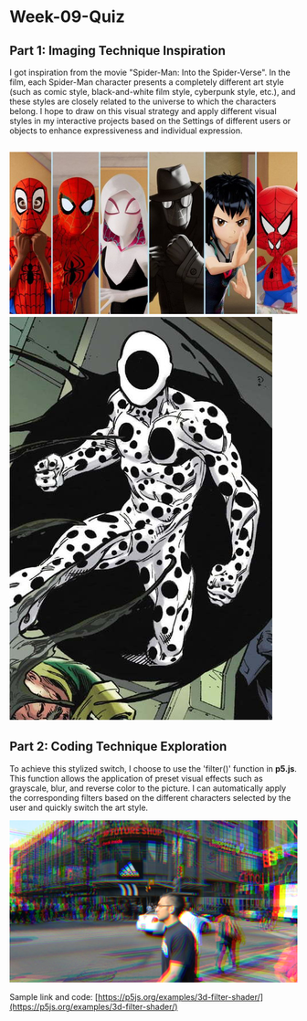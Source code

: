 # Week-09-Quiz
## Part 1: Imaging Technique Inspiration

I got inspiration from the movie "Spider-Man: Into the Spider-Verse". In the film, each Spider-Man character presents a completely different art style (such as comic style, black-and-white film style, cyberpunk style, etc.), and these styles are closely related to the universe to which the characters belong.
I hope to draw on this visual strategy and apply different visual styles in my interactive projects based on the Settings of different users or objects to enhance expressiveness and individual expression.

![Character Style Example 1](assets/Example01.jpg)  
![Character Style Example 2](assets/Example02.jpg)
---

## Part 2: Coding Technique Exploration

To achieve this stylized switch, I choose to use the 'filter()' function in **p5.js**. This function allows the application of preset visual effects such as grayscale, blur, and reverse color to the picture.
I can automatically apply the corresponding filters based on the different characters selected by the user and quickly switch the art style.

![p5.js Filter Example](assets/style.png)

Sample link and code:
[https://p5js.org/examples/3d-filter-shader/](https://p5js.org/examples/3d-filter-shader/)
